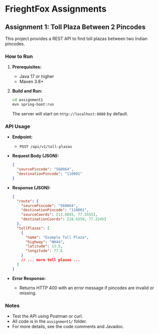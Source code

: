 # FrieghtFox Assignments

## Assignment 1: Toll Plaza Between 2 Pincodes

This project provides a REST API to find toll plazas between two Indian pincodes.

### How to Run

1. **Prerequisites:**
   - Java 17 or higher
   - Maven 3.8+

2. **Build and Run:**
   ```sh
   cd assignment1
   mvn spring-boot:run
   ```
   The server will start on `http://localhost:8080` by default.

### API Usage

- **Endpoint:**
  - `POST /api/v1/toll-plazas`

- **Request Body (JSON):**
  ```json
  {
    "sourcePincode": "560064",
    "destinationPincode": "110001"
  }
  ```

- **Response (JSON):**
  ```json
  {
    "route": {
      "sourcePincode": "560064",
      "destinationPincode": "110001",
      "sourceCoords": [13.0845, 77.5555],
      "destinationCoords": [28.6358, 77.2245]
    },
    "tollPlazas": [
      {
        "name": "Example Toll Plaza",
        "highway": "NH44",
        "latitude": 13.5,
        "longitude": 77.6
      }
      // ... more toll plazas ...
    ]
  }
  ```

- **Error Response:**
  - Returns HTTP 400 with an error message if pincodes are invalid or missing.

### Notes
- Test the API using Postman or curl.
- All code is in the `assignment1/` folder.
- For more details, see the code comments and Javadoc. 